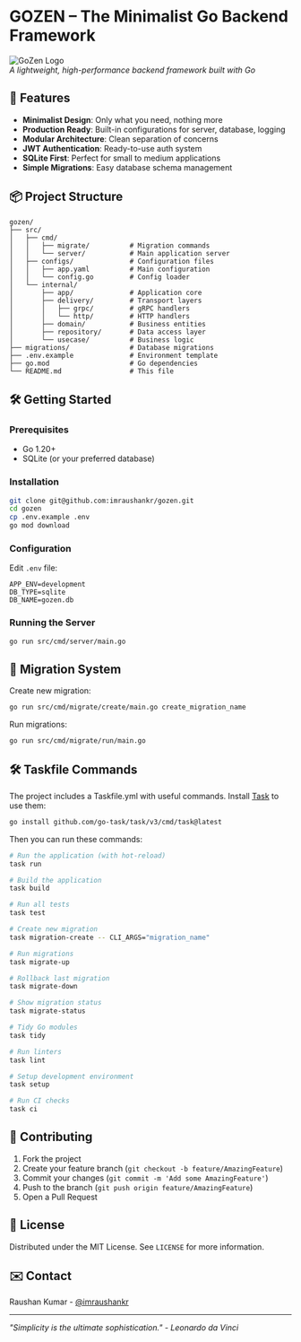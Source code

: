 # GOZEN – The Minimalist Go Backend Framework

![GoZen Logo](https://res.cloudinary.com/cloud-alpha/image/upload/c_pad,b_gen_fill,w_150,h_84,ar_16:9/v1752353216/Common/ChatGPT_Image_Jul_13_2025_02_15_15_AM_zrc03u.png)  
*A lightweight, high-performance backend framework built with Go*

## 🚀 Features

- **Minimalist Design**: Only what you need, nothing more
- **Production Ready**: Built-in configurations for server, database, logging
- **Modular Architecture**: Clean separation of concerns
- **JWT Authentication**: Ready-to-use auth system
- **SQLite First**: Perfect for small to medium applications
- **Simple Migrations**: Easy database schema management

## 📦 Project Structure

```text
gozen/
├── src/
│   ├── cmd/
│   │   ├── migrate/          # Migration commands
│   │   └── server/           # Main application server
│   ├── configs/              # Configuration files
│   │   ├── app.yaml          # Main configuration
│   │   └── config.go         # Config loader
│   └── internal/
│       ├── app/              # Application core
│       ├── delivery/         # Transport layers
│       │   ├── grpc/         # gRPC handlers
│       │   └── http/         # HTTP handlers
│       ├── domain/           # Business entities
│       ├── repository/       # Data access layer
│       └── usecase/          # Business logic
├── migrations/               # Database migrations
├── .env.example              # Environment template
├── go.mod                    # Go dependencies
└── README.md                 # This file
```

## 🛠️ Getting Started

### Prerequisites

- Go 1.20+
- SQLite (or your preferred database)

### Installation

```bash
git clone git@github.com:imraushankr/gozen.git
cd gozen
cp .env.example .env
go mod download
```

### Configuration

Edit `.env` file:

```env
APP_ENV=development
DB_TYPE=sqlite
DB_NAME=gozen.db
```

### Running the Server

```bash
go run src/cmd/server/main.go
```

## 🔧 Migration System

Create new migration:

```bash
go run src/cmd/migrate/create/main.go create_migration_name
```

Run migrations:

```bash
go run src/cmd/migrate/run/main.go
```

## 🛠️ Taskfile Commands

The project includes a Taskfile.yml with useful commands. Install [Task](https://taskfile.dev/) to use them:

```bash
go install github.com/go-task/task/v3/cmd/task@latest
```

Then you can run these commands:

```bash
# Run the application (with hot-reload)
task run

# Build the application
task build

# Run all tests
task test

# Create new migration
task migration-create -- CLI_ARGS="migration_name"

# Run migrations
task migrate-up

# Rollback last migration
task migrate-down

# Show migration status
task migrate-status

# Tidy Go modules
task tidy

# Run linters
task lint

# Setup development environment
task setup

# Run CI checks
task ci
```

## 🤝 Contributing

1. Fork the project
2. Create your feature branch (`git checkout -b feature/AmazingFeature`)
3. Commit your changes (`git commit -m 'Add some AmazingFeature'`)
4. Push to the branch (`git push origin feature/AmazingFeature`)
5. Open a Pull Request

## 📄 License

Distributed under the MIT License. See `LICENSE` for more information.

## ✉️ Contact

Raushan Kumar - [@imraushankr](https://github.com/imraushankr)

---

*"Simplicity is the ultimate sophistication."* - *Leonardo da Vinci*